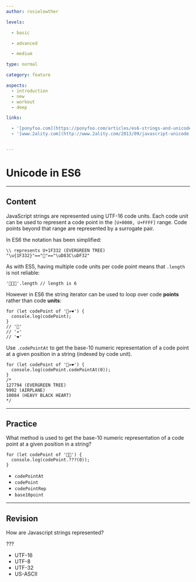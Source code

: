 ```yaml
---
author: rosielowther

levels:

  - basic

  - advanced

  - medium

type: normal

category: feature

aspects:
  - introduction
  - new
  - workout
  - deep

links:

  - '[ponyfoo.com](https://ponyfoo.com/articles/es6-strings-and-unicode-in-depth){website}'
  - '[www.2ality.com](http://www.2ality.com/2013/09/javascript-unicode.html){website}'


---
```


# Unicode in ES6

---
## Content

JavaScript strings are represented using UTF-16 code units. Each code unit can be used to represent a code point in the `[U+0000, U+FFFF]` range. Code points beyond that range are represented by a surrogate pair.  

In ES6 the notation has been simplified:

```
\\ represents U+1F332 (EVERGREEN TREE)
"\u{1F332}"=="🌲"=="\uD83C\uDF32"
```
As with ES5, having multiple code units per code point means that `.length` is not reliable:
```
'🌲🌲🌲'.length // length is 6
```
However in ES6 the string iterator can be used to loop over code **points** rather than code **units**:
```
for (let codePoint of '🌲✈❤') {
  console.log(codePoint);
}
// '🌲'
// '✈'
// '❤'
```
Use `.codePointAt` to get the base-10 numeric representation of a code point at a given position in a string (indexed by code unit).

```
for (let codePoint of '🌲✈❤') {
  console.log(codePoint.codePointAt(0));
}
/*
127794 (EVERGREEN TREE)
9992 (AIRPLANE)
10084 (HEAVY BLACK HEART)
*/
```

---
## Practice

What method is used to get the base-10 numeric representation of a code point at a given position in a string?

```
for (let codePoint of '🌲🌲') {
  console.log(codePoint.???(0));
}
```

* `codePointAt`
* `codePoint`
* `codePointRep`
* `base10point`

---
## Revision

How are Javascript strings represented?

???


* UTF-16
* UTF-8
* UTF-32
* US-ASCII

 
